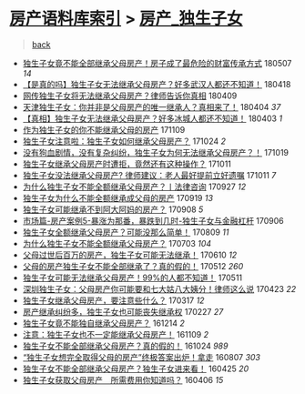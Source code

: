 [房产语料库索引](../../README.md)  > [房产_独生子女](房产_独生子女.md)
====
> [back](../README.md)

- [独生子女竟不能全部继承父母房产！房子成了最危险的财富传承方式](http://jkwz.applinzi.com/ittc/7100297558184428550.html#%E7%8B%AC%E7%94%9F%E5%AD%90%E5%A5%B3%E7%AB%9F%E4%B8%8D%E8%83%BD%E5%85%A8%E9%83%A8%E7%BB%A7%E6%89%BF%E7%88%B6%E6%AF%8D%E6%88%BF%E4%BA%A7%EF%BC%81%E6%88%BF%E5%AD%90%E6%88%90%E4%BA%86%E6%9C%80%E5%8D%B1%E9%99%A9%E7%9A%84%E8%B4%A2%E5%AF%8C%E4%BC%A0%E6%89%BF%E6%96%B9%E5%BC%8F) 180507 *14* 
- [【是真的吗】独生子女无法继承父母房产？好多武汉人都还不知道！](http://jkwz.applinzi.com/ittc/7092964905995207696.html#%E3%80%90%E6%98%AF%E7%9C%9F%E7%9A%84%E5%90%97%E3%80%91%E7%8B%AC%E7%94%9F%E5%AD%90%E5%A5%B3%E6%97%A0%E6%B3%95%E7%BB%A7%E6%89%BF%E7%88%B6%E6%AF%8D%E6%88%BF%E4%BA%A7%EF%BC%9F%E5%A5%BD%E5%A4%9A%E6%AD%A6%E6%B1%89%E4%BA%BA%E9%83%BD%E8%BF%98%E4%B8%8D%E7%9F%A5%E9%81%93%EF%BC%81) 180418  
- [网传独生子女将无法继承父母房产？律师告诉你真相](http://jkwz.applinzi.com/ittc/7090035599753085958.html#%E7%BD%91%E4%BC%A0%E7%8B%AC%E7%94%9F%E5%AD%90%E5%A5%B3%E5%B0%86%E6%97%A0%E6%B3%95%E7%BB%A7%E6%89%BF%E7%88%B6%E6%AF%8D%E6%88%BF%E4%BA%A7%EF%BC%9F%E5%BE%8B%E5%B8%88%E5%91%8A%E8%AF%89%E4%BD%A0%E7%9C%9F%E7%9B%B8) 180409  
- [天津独生子女：你并非是父母房产的唯一继承人？真相来了！](http://jkwz.applinzi.com/ittc/7088047142776341510.html#%E5%A4%A9%E6%B4%A5%E7%8B%AC%E7%94%9F%E5%AD%90%E5%A5%B3%EF%BC%9A%E4%BD%A0%E5%B9%B6%E9%9D%9E%E6%98%AF%E7%88%B6%E6%AF%8D%E6%88%BF%E4%BA%A7%E7%9A%84%E5%94%AF%E4%B8%80%E7%BB%A7%E6%89%BF%E4%BA%BA%EF%BC%9F%E7%9C%9F%E7%9B%B8%E6%9D%A5%E4%BA%86%EF%BC%81) 180404 *37* 
- [【真相】独生子女无法继承父母房产？好多冰城人都还不知道！](http://jkwz.applinzi.com/ittc/7087776892495332362.html#%E3%80%90%E7%9C%9F%E7%9B%B8%E3%80%91%E7%8B%AC%E7%94%9F%E5%AD%90%E5%A5%B3%E6%97%A0%E6%B3%95%E7%BB%A7%E6%89%BF%E7%88%B6%E6%AF%8D%E6%88%BF%E4%BA%A7%EF%BC%9F%E5%A5%BD%E5%A4%9A%E5%86%B0%E5%9F%8E%E4%BA%BA%E9%83%BD%E8%BF%98%E4%B8%8D%E7%9F%A5%E9%81%93%EF%BC%81) 180403 *1* 
- [作为独生子女的你不能继承父母的房产](http://jkwz.applinzi.com/ittc/7034019034075497489.html#%E4%BD%9C%E4%B8%BA%E7%8B%AC%E7%94%9F%E5%AD%90%E5%A5%B3%E7%9A%84%E4%BD%A0%E4%B8%8D%E8%83%BD%E7%BB%A7%E6%89%BF%E7%88%B6%E6%AF%8D%E7%9A%84%E6%88%BF%E4%BA%A7) 171109  
- [独生子女注意啦：独生子女如何继承父母房产？](http://jkwz.applinzi.com/ittc/7027950854664094737.html#%E7%8B%AC%E7%94%9F%E5%AD%90%E5%A5%B3%E6%B3%A8%E6%84%8F%E5%95%A6%EF%BC%9A%E7%8B%AC%E7%94%9F%E5%AD%90%E5%A5%B3%E5%A6%82%E4%BD%95%E7%BB%A7%E6%89%BF%E7%88%B6%E6%AF%8D%E6%88%BF%E4%BA%A7%EF%BC%9F) 171024 *2* 
- [没有狗血剧情，没有复杂纠纷，独生子女为何无法继承父母房产？！](http://jkwz.applinzi.com/ittc/7026111397329634321.html#%E6%B2%A1%E6%9C%89%E7%8B%97%E8%A1%80%E5%89%A7%E6%83%85%EF%BC%8C%E6%B2%A1%E6%9C%89%E5%A4%8D%E6%9D%82%E7%BA%A0%E7%BA%B7%EF%BC%8C%E7%8B%AC%E7%94%9F%E5%AD%90%E5%A5%B3%E4%B8%BA%E4%BD%95%E6%97%A0%E6%B3%95%E7%BB%A7%E6%89%BF%E7%88%B6%E6%AF%8D%E6%88%BF%E4%BA%A7%EF%BC%9F%EF%BC%81) 171019  
- [独生子女继承父母房产时遭拒，竟然还有这种操作？](http://jkwz.applinzi.com/ittc/7023131363157476369.html#%E7%8B%AC%E7%94%9F%E5%AD%90%E5%A5%B3%E7%BB%A7%E6%89%BF%E7%88%B6%E6%AF%8D%E6%88%BF%E4%BA%A7%E6%97%B6%E9%81%AD%E6%8B%92%EF%BC%8C%E7%AB%9F%E7%84%B6%E8%BF%98%E6%9C%89%E8%BF%99%E7%A7%8D%E6%93%8D%E4%BD%9C%EF%BC%9F) 171011  
- [独生子女没法继承父母房产? 律师建议：老人最好提前立好遗嘱](http://jkwz.applinzi.com/ittc/7023114635300045841.html#%E7%8B%AC%E7%94%9F%E5%AD%90%E5%A5%B3%E6%B2%A1%E6%B3%95%E7%BB%A7%E6%89%BF%E7%88%B6%E6%AF%8D%E6%88%BF%E4%BA%A7%3F+%E5%BE%8B%E5%B8%88%E5%BB%BA%E8%AE%AE%EF%BC%9A%E8%80%81%E4%BA%BA%E6%9C%80%E5%A5%BD%E6%8F%90%E5%89%8D%E7%AB%8B%E5%A5%BD%E9%81%97%E5%98%B1) 171011 *7* 
- [为什么独生子女不能全额继承父母房产？丨法律咨询](http://jkwz.applinzi.com/ittc/7018023508154778640.html#%E4%B8%BA%E4%BB%80%E4%B9%88%E7%8B%AC%E7%94%9F%E5%AD%90%E5%A5%B3%E4%B8%8D%E8%83%BD%E5%85%A8%E9%A2%9D%E7%BB%A7%E6%89%BF%E7%88%B6%E6%AF%8D%E6%88%BF%E4%BA%A7%EF%BC%9F%E4%B8%A8%E6%B3%95%E5%BE%8B%E5%92%A8%E8%AF%A2) 170927 *12* 
- [独生子女为什么不能全额继承成父母的房产](http://jkwz.applinzi.com/ittc/7014940147865617424.html#%E7%8B%AC%E7%94%9F%E5%AD%90%E5%A5%B3%E4%B8%BA%E4%BB%80%E4%B9%88%E4%B8%8D%E8%83%BD%E5%85%A8%E9%A2%9D%E7%BB%A7%E6%89%BF%E6%88%90%E7%88%B6%E6%AF%8D%E7%9A%84%E6%88%BF%E4%BA%A7) 170919 *13* 
- [独生子女可能继承不到阿大阿妈的房产？](http://jkwz.applinzi.com/ittc/7010898572441289745.html#%E7%8B%AC%E7%94%9F%E5%AD%90%E5%A5%B3%E5%8F%AF%E8%83%BD%E7%BB%A7%E6%89%BF%E4%B8%8D%E5%88%B0%E9%98%BF%E5%A4%A7%E9%98%BF%E5%A6%88%E7%9A%84%E6%88%BF%E4%BA%A7%EF%BC%9F) 170908 *5* 
- [市场篇-房产案例5-暴涨为那番，暴跌到几时-独生子女与金融杠杆](http://jkwz.applinzi.com/ittc/7009741546034037777.html#%E5%B8%82%E5%9C%BA%E7%AF%87-%E6%88%BF%E4%BA%A7%E6%A1%88%E4%BE%8B5-%E6%9A%B4%E6%B6%A8%E4%B8%BA%E9%82%A3%E7%95%AA%EF%BC%8C%E6%9A%B4%E8%B7%8C%E5%88%B0%E5%87%A0%E6%97%B6-%E7%8B%AC%E7%94%9F%E5%AD%90%E5%A5%B3%E4%B8%8E%E9%87%91%E8%9E%8D%E6%9D%A0%E6%9D%86) 170906  
- [独生子女全额继承父母房产？可能没那么简单！](http://jkwz.applinzi.com/ittc/6999835608351245329.html#%E7%8B%AC%E7%94%9F%E5%AD%90%E5%A5%B3%E5%85%A8%E9%A2%9D%E7%BB%A7%E6%89%BF%E7%88%B6%E6%AF%8D%E6%88%BF%E4%BA%A7%EF%BC%9F%E5%8F%AF%E8%83%BD%E6%B2%A1%E9%82%A3%E4%B9%88%E7%AE%80%E5%8D%95%EF%BC%81) 170809 *11* 
- [为什么独生子女不能全额继承父母房产？](http://jkwz.applinzi.com/ittc/6986075507048055813.html#%E4%B8%BA%E4%BB%80%E4%B9%88%E7%8B%AC%E7%94%9F%E5%AD%90%E5%A5%B3%E4%B8%8D%E8%83%BD%E5%85%A8%E9%A2%9D%E7%BB%A7%E6%89%BF%E7%88%B6%E6%AF%8D%E6%88%BF%E4%BA%A7%EF%BC%9F) 170703 *104* 
- [父母过世后百万的房产，独生子女可能无法继承！](http://jkwz.applinzi.com/ittc/6977479446939304965.html#%E7%88%B6%E6%AF%8D%E8%BF%87%E4%B8%96%E5%90%8E%E7%99%BE%E4%B8%87%E7%9A%84%E6%88%BF%E4%BA%A7%EF%BC%8C%E7%8B%AC%E7%94%9F%E5%AD%90%E5%A5%B3%E5%8F%AF%E8%83%BD%E6%97%A0%E6%B3%95%E7%BB%A7%E6%89%BF%EF%BC%81) 170610 *12* 
- [父母的房产独生子女不能全部继承了？真的假的！](http://jkwz.applinzi.com/ittc/6966703009877722116.html#%E7%88%B6%E6%AF%8D%E7%9A%84%E6%88%BF%E4%BA%A7%E7%8B%AC%E7%94%9F%E5%AD%90%E5%A5%B3%E4%B8%8D%E8%83%BD%E5%85%A8%E9%83%A8%E7%BB%A7%E6%89%BF%E4%BA%86%EF%BC%9F%E7%9C%9F%E7%9A%84%E5%81%87%E7%9A%84%EF%BC%81) 170512 *260* 
- [独生子女可能无法继承父母房产！99%的人都不知道！](http://jkwz.applinzi.com/ittc/6966441947873936389.html#%E7%8B%AC%E7%94%9F%E5%AD%90%E5%A5%B3%E5%8F%AF%E8%83%BD%E6%97%A0%E6%B3%95%E7%BB%A7%E6%89%BF%E7%88%B6%E6%AF%8D%E6%88%BF%E4%BA%A7%EF%BC%8199%25%E7%9A%84%E4%BA%BA%E9%83%BD%E4%B8%8D%E7%9F%A5%E9%81%93%EF%BC%81) 170511  
- [深圳独生子女：父母房产你可能要和七大姑八大姨分！律师这么说](http://jkwz.applinzi.com/ittc/6959713355873911812.html#%E6%B7%B1%E5%9C%B3%E7%8B%AC%E7%94%9F%E5%AD%90%E5%A5%B3%EF%BC%9A%E7%88%B6%E6%AF%8D%E6%88%BF%E4%BA%A7%E4%BD%A0%E5%8F%AF%E8%83%BD%E8%A6%81%E5%92%8C%E4%B8%83%E5%A4%A7%E5%A7%91%E5%85%AB%E5%A4%A7%E5%A7%A8%E5%88%86%EF%BC%81%E5%BE%8B%E5%B8%88%E8%BF%99%E4%B9%88%E8%AF%B4) 170423 *22* 
- [独生子女继承父母房产，要注意些什么？](http://jkwz.applinzi.com/ittc/6945943088685122564.html#%E7%8B%AC%E7%94%9F%E5%AD%90%E5%A5%B3%E7%BB%A7%E6%89%BF%E7%88%B6%E6%AF%8D%E6%88%BF%E4%BA%A7%EF%BC%8C%E8%A6%81%E6%B3%A8%E6%84%8F%E4%BA%9B%E4%BB%80%E4%B9%88%EF%BC%9F) 170317 *12* 
- [房产继承纠纷多，独生子女也可能丧失继承权](http://jkwz.applinzi.com/ittc/6939320970774053893.html#%E6%88%BF%E4%BA%A7%E7%BB%A7%E6%89%BF%E7%BA%A0%E7%BA%B7%E5%A4%9A%EF%BC%8C%E7%8B%AC%E7%94%9F%E5%AD%90%E5%A5%B3%E4%B9%9F%E5%8F%AF%E8%83%BD%E4%B8%A7%E5%A4%B1%E7%BB%A7%E6%89%BF%E6%9D%83) 170227 *27* 
- [独生子女竟不能独自继承父母房产？](http://jkwz.applinzi.com/ittc/6908140708346479621.html#%E7%8B%AC%E7%94%9F%E5%AD%90%E5%A5%B3%E7%AB%9F%E4%B8%8D%E8%83%BD%E7%8B%AC%E8%87%AA%E7%BB%A7%E6%89%BF%E7%88%B6%E6%AF%8D%E6%88%BF%E4%BA%A7%EF%BC%9F) 161214 *2* 
- [注意：独生子女也不一定能继承父母房产！](http://jkwz.applinzi.com/ittc/6898445333507343365.html#%E6%B3%A8%E6%84%8F%EF%BC%9A%E7%8B%AC%E7%94%9F%E5%AD%90%E5%A5%B3%E4%B9%9F%E4%B8%8D%E4%B8%80%E5%AE%9A%E8%83%BD%E7%BB%A7%E6%89%BF%E7%88%B6%E6%AF%8D%E6%88%BF%E4%BA%A7%EF%BC%81) 161109 *2* 
- [独生子女不能全部继承父母房产？真的假的！](http://jkwz.applinzi.com/ittc/6892488191138857988.html#%E7%8B%AC%E7%94%9F%E5%AD%90%E5%A5%B3%E4%B8%8D%E8%83%BD%E5%85%A8%E9%83%A8%E7%BB%A7%E6%89%BF%E7%88%B6%E6%AF%8D%E6%88%BF%E4%BA%A7%EF%BC%9F%E7%9C%9F%E7%9A%84%E5%81%87%E7%9A%84%EF%BC%81) 161024 *989* 
- [“独生子女想完全取得父母的房产”终极答案出炉！拿走](http://jkwz.applinzi.com/ittc/6863534308102505476.html#%E2%80%9C%E7%8B%AC%E7%94%9F%E5%AD%90%E5%A5%B3%E6%83%B3%E5%AE%8C%E5%85%A8%E5%8F%96%E5%BE%97%E7%88%B6%E6%AF%8D%E7%9A%84%E6%88%BF%E4%BA%A7%E2%80%9D%E7%BB%88%E6%9E%81%E7%AD%94%E6%A1%88%E5%87%BA%E7%82%89%EF%BC%81%E6%8B%BF%E8%B5%B0) 160807 *303* 
- [独生子女不能全部继承父母房产？独生子女进来看！](http://jkwz.applinzi.com/ittc/6825093722941178885.html#%E7%8B%AC%E7%94%9F%E5%AD%90%E5%A5%B3%E4%B8%8D%E8%83%BD%E5%85%A8%E9%83%A8%E7%BB%A7%E6%89%BF%E7%88%B6%E6%AF%8D%E6%88%BF%E4%BA%A7%EF%BC%9F%E7%8B%AC%E7%94%9F%E5%AD%90%E5%A5%B3%E8%BF%9B%E6%9D%A5%E7%9C%8B%EF%BC%81) 160425 *20* 
- [独生子女获取父母房产　所需费用你知道吗？](http://jkwz.applinzi.com/ittc/6818033215528764420.html#%E7%8B%AC%E7%94%9F%E5%AD%90%E5%A5%B3%E8%8E%B7%E5%8F%96%E7%88%B6%E6%AF%8D%E6%88%BF%E4%BA%A7%E3%80%80%E6%89%80%E9%9C%80%E8%B4%B9%E7%94%A8%E4%BD%A0%E7%9F%A5%E9%81%93%E5%90%97%EF%BC%9F) 160406 *15* 
